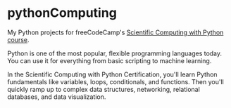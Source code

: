 # pythonComputing
My Python projects for freeCodeCamp's [Scientific Computing with Python course](https://www.freecodecamp.org/learn/scientific-computing-with-python/).

Python is one of the most popular, flexible programming languages today. You can use it for everything from basic scripting to machine learning.

In the Scientific Computing with Python Certification, you'll learn Python fundamentals like variables, loops, conditionals, and functions. Then you'll quickly ramp up to complex data structures, networking, relational databases, and data visualization.
